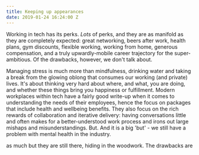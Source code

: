 ```yaml
---
title: Keeping up appearances
date: 2019-01-24 16:24:00 Z
---
```


Working in tech has its perks. *Lots* of perks, and they are as manifold as they are completely expected: great networking, beers after work, health plans, gym discounts, flexible working, working from home, generous compensation, and a truly upwardly-mobile career trajectory for the super-ambitious. Of the drawbacks, however, we don't talk about. 

Managing stress is much more than mindfulness, drinking water and taking a break from the glowing oblong that consumes our working (and private) lives. It's about thinking very hard about where, and what, you are doing, and whether these things bring you happiness or fulfillment. Modern workplaces within tech have a fairly good write-up when it comes to understanding the needs of their employees, hence the focus on packages that include health and wellbeing benefits. They also focus on the rich rewards of collaboration and iterative delivery: having conversations little and often makes for a better-understood work process and irons out large mishaps and misunderstandings. But. And it is a big 'but' - we still have a problem with mental health in the industry. 

as much but they are still there, hiding in the woodwork. The drawbacks are  